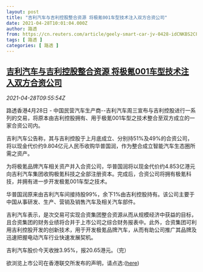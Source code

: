```yaml
---
layout: post
title: "吉利汽车与吉利控股整合资源 将极氪001车型技术注入双方合资公司"
date: 2021-04-28T10:01:04.000Z
author: 路透
from: https://cn.reuters.com/article/geely-smart-car-jv-0428-idCNKBS2CF17Y
tags: [ 路透 ]
categories: [ 路透 ]
---
```

<!--1619604064000-->
[吉利汽车与吉利控股整合资源 将极氪001车型技术注入双方合资公司](https://cn.reuters.com/article/geely-smart-car-jv-0428-idCNKBS2CF17Y)
------

<div>
<div><i>2021-04-28T09:55:54Z</i></div><p>路透香港4月28日 - 中国民营汽车生产商--吉利汽车周三宣布与吉利控股进行一系列的交易，将原本由吉利控股拥有、用于极氪001车型之技术整合至双方成立的一家合资公司内。</p><p>吉利汽车公告称，其与吉利控股于上月底成立、分别持51%及49%的合资公司，将以现金代价约9.804亿元人民币收购华普国润，作为整合成立智能汽车生态圈所需之资产。</p><p>为将极氪品牌汽车相关资产并入合资公司，华普国润将以现金代价约4.853亿港元向吉利汽车集团收购极氪科技之全部注册资本。完成后，合资公司将拥有极氪科技，并拥有进一步开发极氪001车型之技术。</p><p>华普国润原来由吉利汽车间接持股99%，余下1%由吉利控股持有。该公司主要于中国从事研发、生产、营销及销售汽车及相关汽车部件。</p><p>吉利汽车表示，是次交易可实现合资集团整合资源从而从规模经济中获益的目标，且合资集团的财务业绩将合并于上市公司之综合财务报表中。此外，合资集团可利用吉利控股开发的创新技术，用于开发极氪品牌汽车，从而有助公司推广其品牌及迅速把握电动汽车行业快速发展契机。</p><p>吉利汽车股价今天收挫3.95%，报20.65港元。（完）</p><p>欲浏览上市公司在香港联交所发布的声明，请点选:(<a href="https://www1.hkexnews.hk/listedco/listconews/sehk/2021/0428/2021042800632_c.pdf">here</a>)</p>
</div>
